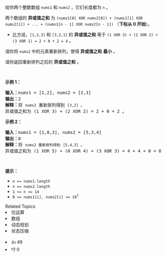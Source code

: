 <p>给你两个整数数组&nbsp;<code>nums1</code> 和&nbsp;<code>nums2</code>&nbsp;，它们长度都为&nbsp;<code>n</code>&nbsp;。</p>

<p>两个数组的 <strong>异或值之和</strong>&nbsp;为&nbsp;<code>(nums1[0] XOR nums2[0]) + (nums1[1] XOR nums2[1]) + ... + (nums1[n - 1] XOR nums2[n - 1])</code>&nbsp;（<strong>下标从 0 开始</strong>）。</p>

<ul> 
 <li>比方说，<code>[1,2,3]</code> 和&nbsp;<code>[3,2,1]</code>&nbsp;的 <strong>异或值之和</strong>&nbsp;等于&nbsp;<code>(1 XOR 3) + (2 XOR 2) + (3 XOR 1) = 2 + 0 + 2 = 4</code>&nbsp;。</li> 
</ul>

<p>请你将&nbsp;<code>nums2</code>&nbsp;中的元素重新排列，使得 <strong>异或值之和</strong>&nbsp;<strong>最小</strong>&nbsp;。</p>

<p>请你返回重新排列之后的 <strong>异或值之和</strong>&nbsp;。</p>

<p>&nbsp;</p>

<p><strong>示例 1：</strong></p>

<pre><b>输入：</b>nums1 = [1,2], nums2 = [2,3]
<b>输出：</b>2
<b>解释：</b>将 <span><code>nums2</code></span> 重新排列得到 <span><code>[3,2] 。</code></span>
异或值之和为 (1 XOR 3) + (2 XOR 2) = 2 + 0 = 2 。</pre>

<p><strong>示例 2：</strong></p>

<pre><b>输入：</b>nums1 = [1,0,3], nums2 = [5,3,4]
<b>输出：</b>8
<b>解释：</b>将 <span><code>nums2 重新排列得到</code></span> <span><code>[5,4,3] 。</code></span>
异或值之和为 (1 XOR 5) + (0 XOR 4) + (3 XOR 3) = 4 + 4 + 0 = 8 。
</pre>

<p>&nbsp;</p>

<p><strong>提示：</strong></p>

<ul> 
 <li><code>n == nums1.length</code></li> 
 <li><code>n == nums2.length</code></li> 
 <li><code>1 &lt;= n &lt;= 14</code></li> 
 <li><code>0 &lt;= nums1[i], nums2[i] &lt;= 10<sup>7</sup></code></li> 
</ul>

<div><div>Related Topics</div><div><li>位运算</li><li>数组</li><li>动态规划</li><li>状态压缩</li></div></div><br><div><li>👍 49</li><li>👎 0</li></div>